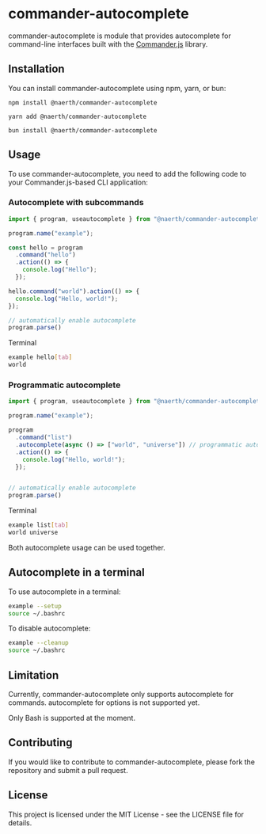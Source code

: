 # commander-autocomplete

commander-autocomplete is module that provides autocomplete for command-line interfaces built with the [Commander.js](https://github.com/tj/commander.js) library.

## Installation
You can install commander-autocomplete using npm, yarn, or bun:

```
npm install @naerth/commander-autocomplete
```

```
yarn add @naerth/commander-autocomplete
```

```
bun install @naerth/commander-autocomplete
```
## Usage
To use commander-autocomplete, you need to add the following code to your Commander.js-based CLI application:

### Autocomplete with subcommands

```javascript
import { program, useautocomplete } from "@naerth/commander-autocomplete";

program.name("example");

const hello = program
  .command("hello")
  .action(() => {
    console.log("Hello");
  });

hello.command("world").action(() => {
  console.log("Hello, world!");
});

// automatically enable autocomplete
program.parse()

```
Terminal 

```bash
example hello[tab]
world
```

### Programmatic autocomplete

```javascript
import { program, useautocomplete } from "@naerth/commander-autocomplete";

program.name("example");

program
  .command("list")
  .autocomplete(async () => ["world", "universe"]) // programmatic autocomplete
  .action(() => {
    console.log("Hello, world!");
  });


// automatically enable autocomplete
program.parse()
```

Terminal 

```bash
example list[tab]
world universe
```

Both autocomplete usage can be used together.

## Autocomplete in a terminal

To use autocomplete in a terminal:

```bash
example --setup
source ~/.bashrc
```

To disable autocomplete:

```bash
example --cleanup
source ~/.bashrc
```
## Limitation
Currently, commander-autocomplete only supports autocomplete for commands.
autocomplete for options is not supported yet.

Only Bash is supported at the moment.

## Contributing
If you would like to contribute to commander-autocomplete, please fork the repository and submit a pull request.

## License
This project is licensed under the MIT License - see the LICENSE file for details.
